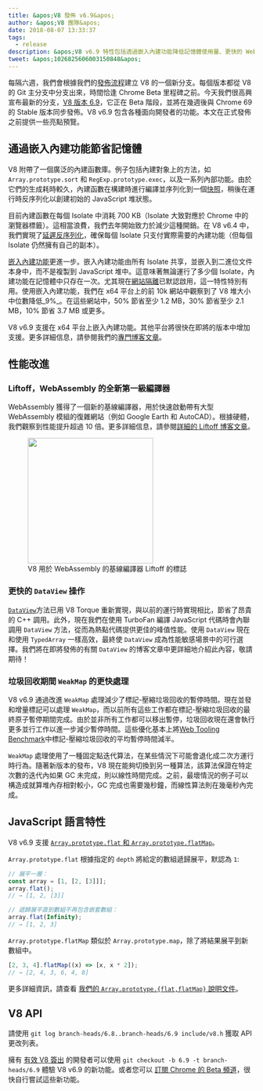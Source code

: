```yaml
---
title: &apos;V8 發佈 v6.9&apos;
author: &apos;V8 團隊&apos;
date: 2018-08-07 13:33:37
tags:
  - release
description: &apos;V8 v6.9 特性包括透過嵌入內建功能降低記憶體使用量、更快的 WebAssembly 啟動速度（使用 Liftoff 引擎）、更好的 DataView 與 WeakMap 性能，以及更多內容！&apos;
tweet: &apos;1026825606003150848&apos;
---
```

每隔六週，我們會根據我們的[發佈流程](/docs/release-process)建立 V8 的一個新分支。每個版本都從 V8 的 Git 主分支中分支出來，時間恰逢 Chrome Beta 里程碑之前。今天我們很高興宣布最新的分支，[V8 版本 6.9](https://chromium.googlesource.com/v8/v8.git/+log/branch-heads/6.9)，它正在 Beta 階段，並將在幾週後與 Chrome 69 的 Stable 版本同步發佈。V8 v6.9 包含各種面向開發者的功能。本文在正式發佈之前提供一些亮點預覽。

<!--truncate-->
## 通過嵌入內建功能節省記憶體

V8 附帶了一個廣泛的內建函數庫。例子包括內建對象上的方法，如 `Array.prototype.sort` 和 `RegExp.prototype.exec`，以及一系列內部功能。由於它們的生成耗時較久，內建函數在構建時進行編譯並序列化到一個[快照](/blog/custom-startup-snapshots)，稍後在運行時反序列化以創建初始的 JavaScript 堆狀態。

目前內建函數在每個 Isolate 中消耗 700 KB（Isolate 大致對應於 Chrome 中的瀏覽器標籤）。這相當浪費，我們去年開始致力於減少這種開銷。在 V8 v6.4 中，我們實現了[延遲反序列化](/blog/lazy-deserialization)，確保每個 Isolate 只支付實際需要的內建功能（但每個 Isolate 仍然擁有自己的副本）。

[嵌入內建功能](/blog/embedded-builtins)更進一步。嵌入內建功能由所有 Isolate 共享，並嵌入到二進位文件本身中，而不是複製到 JavaScript 堆中。這意味著無論運行了多少個 Isolate，內建功能在記憶體中只存在一次。尤其現在[網站隔離](https://developers.google.com/web/updates/2018/07/site-isolation)已默認啟用，這一特性特別有用。使用嵌入內建功能，我們在 x64 平台上的前 10k 網站中觀察到了 V8 堆大小中位數降低_9%_。在這些網站中，50% 節省至少 1.2 MB，30% 節省至少 2.1 MB，10% 節省 3.7 MB 或更多。

V8 v6.9 支援在 x64 平台上嵌入內建功能。其他平台將很快在即將的版本中增加支援。更多詳細信息，請參閱我們的[專門博客文章](/blog/embedded-builtins)。

## 性能改進

### Liftoff，WebAssembly 的全新第一級編譯器

WebAssembly 獲得了一個新的基線編譯器，用於快速啟動帶有大型 WebAssembly 模組的復雜網站（例如 Google Earth 和 AutoCAD）。根據硬體，我們觀察到性能提升超過 10 倍。更多詳細信息，請參閱[詳細的 Liftoff 博客文章](/blog/liftoff)。

<figure>
  <img src="/_img/v8-liftoff.svg" width="256" height="256" alt="" loading="lazy"/>
  <figcaption>V8 用於 WebAssembly 的基線編譯器 Liftoff 的標誌</figcaption>
</figure>

### 更快的 `DataView` 操作

[`DataView`](https://tc39.es/ecma262/#sec-dataview-objects)方法已用 V8 Torque 重新實現，與以前的運行時實現相比，節省了昂貴的 C++ 調用。此外，現在我們在使用 TurboFan 編譯 JavaScript 代碼時會內聯調用 `DataView` 方法，從而為熱點代碼提供更佳的峰值性能。使用 `DataView` 現在和使用 `TypedArray` 一樣高效，最終使 `DataView` 成為性能敏感場景中的可行選擇。我們將在即將發佈的有關 `DataView` 的博客文章中更詳細地介紹此內容，敬請期待！

### 垃圾回收期間 `WeakMap` 的更快處理

V8 v6.9 通過改進 `WeakMap` 處理減少了標記-壓縮垃圾回收的暫停時間。現在並發和增量標記可以處理 `WeakMap`，而以前所有這些工作都在標記-壓縮垃圾回收的最終原子暫停期間完成。由於並非所有工作都可以移出暫停，垃圾回收現在還會執行更多並行工作以進一步減少暫停時間。這些優化基本上將[Web Tooling Benchmark](https://github.com/v8/web-tooling-benchmark)中標記-壓縮垃圾回收的平均暫停時間減半。

`WeakMap` 處理使用了一種固定點迭代算法，在某些情況下可能會退化成二次方運行時行為。隨著新版本的發布，V8 現在能夠切換到另一種算法，該算法保證在特定次數的迭代內如果 GC 未完成，則以線性時間完成。之前，最壞情況的例子可以構造成就算堆內存相對較小，GC 完成也需要幾秒鐘，而線性算法則在幾毫秒內完成。

## JavaScript 語言特性

V8 v6.9 支援 [`Array.prototype.flat` 和 `Array.prototype.flatMap`](/features/array-flat-flatmap)。

`Array.prototype.flat` 根據指定的 `depth` 將給定的數組遞歸展平，默認為 `1`:

```js
// 展平一層：
const array = [1, [2, [3]]];
array.flat();
// → [1, 2, [3]]

// 遞歸展平直到數組不再包含嵌套數組：
array.flat(Infinity);
// → [1, 2, 3]
```

`Array.prototype.flatMap` 類似於 `Array.prototype.map`，除了將結果展平到新數組中。

```js
[2, 3, 4].flatMap((x) => [x, x * 2]);
// → [2, 4, 3, 6, 4, 8]
```

更多詳細資訊，請查看 [我們的 `Array.prototype.{flat,flatMap}` 說明文件](/features/array-flat-flatmap)。

## V8 API

請使用 `git log branch-heads/6.8..branch-heads/6.9 include/v8.h` 獲取 API 更改列表。

擁有 [有效 V8 簽出](/docs/source-code#using-git) 的開發者可以使用 `git checkout -b 6.9 -t branch-heads/6.9` 體驗 V8 v6.9 的新功能。或者您可以 [訂閱 Chrome 的 Beta 頻道](https://www.google.com/chrome/browser/beta.html)，很快自行嘗試這些新功能。
